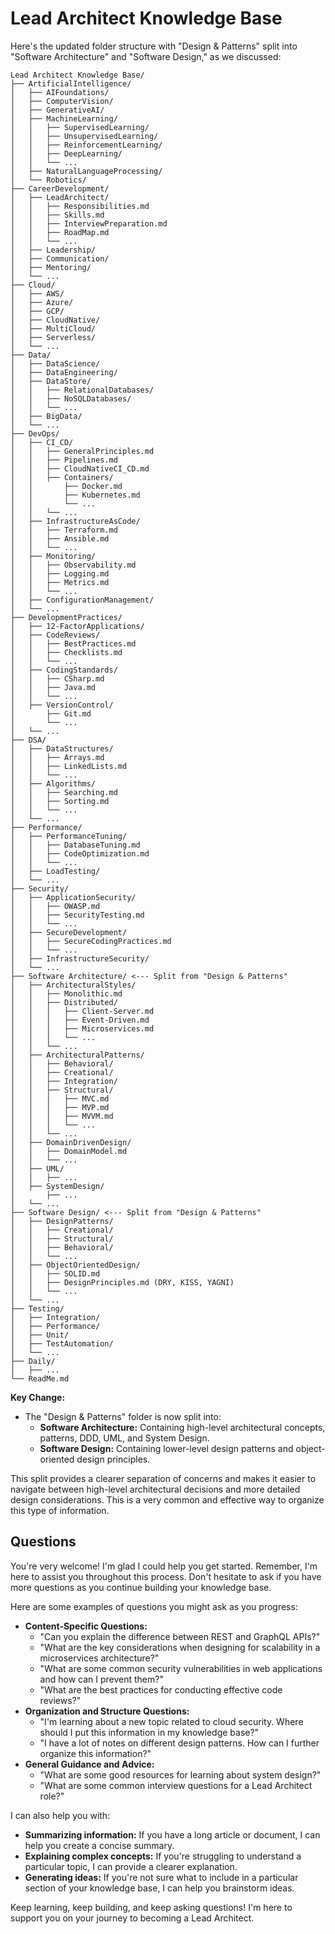 # Lead Architect Knowledge Base

Here's the updated folder structure with "Design & Patterns" split into "Software Architecture" and "Software Design," as we discussed:

```text
Lead Architect Knowledge Base/
├── ArtificialIntelligence/
│   ├── AIFoundations/
│   ├── ComputerVision/
│   ├── GenerativeAI/
│   ├── MachineLearning/
│   │   ├── SupervisedLearning/
│   │   ├── UnsupervisedLearning/
│   │   ├── ReinforcementLearning/
│   │   ├── DeepLearning/
│   │   └── ...
│   ├── NaturalLanguageProcessing/
│   └── Robotics/
├── CareerDevelopment/
│   ├── LeadArchitect/
│   │   ├── Responsibilities.md
│   │   ├── Skills.md
│   │   ├── InterviewPreparation.md
│   │   ├── RoadMap.md
│   │   └── ...
│   ├── Leadership/
│   ├── Communication/
│   ├── Mentoring/
│   └── ...
├── Cloud/
│   ├── AWS/
│   ├── Azure/
│   ├── GCP/
│   ├── CloudNative/
│   ├── MultiCloud/
│   ├── Serverless/
│   └── ...
├── Data/
│   ├── DataScience/
│   ├── DataEngineering/
│   ├── DataStore/
│   │   ├── RelationalDatabases/
│   │   ├── NoSQLDatabases/
│   │   └── ...
│   ├── BigData/
│   └── ...
├── DevOps/
│   ├── CI_CD/
│   │   ├── GeneralPrinciples.md
│   │   ├── Pipelines.md
│   │   ├── CloudNativeCI_CD.md
│   │   ├── Containers/
│   │       ├── Docker.md
│   │       ├── Kubernetes.md
│   │       └── ...
│   │   └── ...
│   ├── InfrastructureAsCode/
│   │   ├── Terraform.md
│   │   ├── Ansible.md
│   │   └── ...
│   ├── Monitoring/
│   │   ├── Observability.md
│   │   ├── Logging.md
│   │   ├── Metrics.md
│   │   └── ...
│   ├── ConfigurationManagement/
│   └── ...
├── DevelopmentPractices/
│   ├── 12-FactorApplications/
│   ├── CodeReviews/
│   │   ├── BestPractices.md
│   │   ├── Checklists.md
│   │   └── ...
│   ├── CodingStandards/
│   │   ├── CSharp.md
│   │   ├── Java.md
│   │   └── ...
│   ├── VersionControl/
│       ├── Git.md
│       └── ...
│   └── ...
├── DSA/
│   ├── DataStructures/
│   │   ├── Arrays.md
│   │   ├── LinkedLists.md
│   │   └── ...
│   ├── Algorithms/
│   │   ├── Searching.md
│   │   ├── Sorting.md
│   │   └── ...
│   └── ...
├── Performance/
│   ├── PerformanceTuning/
│   │   ├── DatabaseTuning.md
│   │   ├── CodeOptimization.md
│   │   └── ...
│   ├── LoadTesting/
│   └── ...
├── Security/
│   ├── ApplicationSecurity/
│   │   ├── OWASP.md
│   │   ├── SecurityTesting.md
│   │   └── ...
│   ├── SecureDevelopment/
│   │   ├── SecureCodingPractices.md
│   │   └── ...
│   ├── InfrastructureSecurity/
│   └── ...
├── Software Architecture/ <--- Split from "Design & Patterns"
│   ├── ArchitecturalStyles/
│   │   ├── Monolithic.md
│   │   ├── Distributed/
│   │   │   ├── Client-Server.md
│   │   │   ├── Event-Driven.md
│   │   │   ├── Microservices.md
│   │   │   └── ...
│   │   └── ...
│   ├── ArchitecturalPatterns/
│   │   ├── Behavioral/
│   │   ├── Creational/
│   │   ├── Integration/
│   │   ├── Structural/
│   │   │   ├── MVC.md
│   │   │   ├── MVP.md
│   │   │   ├── MVVM.md
│   │   │   └── ...
│   │   └── ...
│   ├── DomainDrivenDesign/
│   │   ├── DomainModel.md
│   │   └── ...
│   ├── UML/
│   │   ├── ...
│   ├── SystemDesign/
│       ├── ...
│   └── ...
├── Software Design/ <--- Split from "Design & Patterns"
│   ├── DesignPatterns/
│   │   ├── Creational/
│   │   ├── Structural/
│   │   ├── Behavioral/
│   │   └── ...
│   ├── ObjectOrientedDesign/
│   │   ├── SOLID.md
│   │   ├── DesignPrinciples.md (DRY, KISS, YAGNI)
│   │   └── ...
│   └── ...
├── Testing/
│   ├── Integration/
│   ├── Performance/
│   ├── Unit/
│   ├── TestAutomation/
│   └── ...
├── Daily/
│   ├── ...
└── ReadMe.md
```

**Key Change:**

- The "Design & Patterns" folder is now split into:
  - **Software Architecture:** Containing high-level architectural concepts, patterns, DDD, UML, and System Design.
  - **Software Design:** Containing lower-level design patterns and object-oriented design principles.

This split provides a clearer separation of concerns and makes it easier to navigate between high-level architectural decisions and more detailed design considerations. This is a very common and effective way to organize this type of information.

## Questions

You're very welcome! I'm glad I could help you get started. Remember, I'm here to assist you throughout this process. Don't hesitate to ask if you have more questions as you continue building your knowledge base.

Here are some examples of questions you might ask as you progress:

- **Content-Specific Questions:**
  - "Can you explain the difference between REST and GraphQL APIs?"
  - "What are the key considerations when designing for scalability in a microservices architecture?"
  - "What are some common security vulnerabilities in web applications and how can I prevent them?"
  - "What are the best practices for conducting effective code reviews?"
- **Organization and Structure Questions:**
  - "I'm learning about a new topic related to cloud security. Where should I put this information in my knowledge base?"
  - "I have a lot of notes on different design patterns. How can I further organize this information?"
- **General Guidance and Advice:**
  - "What are some good resources for learning about system design?"
  - "What are some common interview questions for a Lead Architect role?"

I can also help you with:

- **Summarizing information:** If you have a long article or document, I can help you create a concise summary.
- **Explaining complex concepts:** If you're struggling to understand a particular topic, I can provide a clearer explanation.
- **Generating ideas:** If you're not sure what to include in a particular section of your knowledge base, I can help you brainstorm ideas.

Keep learning, keep building, and keep asking questions! I'm here to support you on your journey to becoming a Lead Architect.
